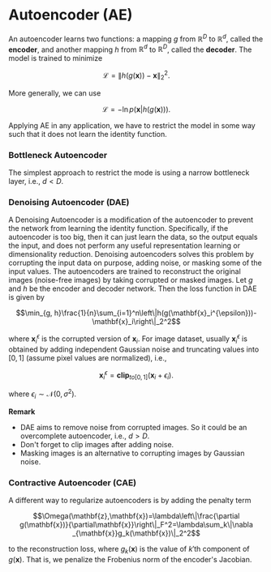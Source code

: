 
# Autoencoder (AE)
An autoencoder learns two functions: a mapping $`g`$ from $`\mathbb{R}^D`$ to $`\mathbb{R}^d`$, called the **encoder**, and another mapping $`h`$ from $\mathbb{R}^d$ to $`\mathbb{R}^D`$, called the **decoder**. The model is trained to minimize
```math
\mathcal{L}=\|h(g(\mathbf{x}))-\mathbf{x}\|_2^2.
```
More generally, we can use
```math
\mathcal{L}=-\ln p(\mathbf{x}|h(g(\mathbf{x}))).
```
Applying AE in any application, we have to restrict the model in some way such that it does not learn the identity function.

### Bottleneck Autoencoder
The simplest approach to restrict the mode is using a narrow bottleneck layer, i.e., $`d<D`$.


### Denoising Autoencoder (DAE)
A Denoising Autoencoder is a modification of the autoencoder to prevent the network from learning the identity function. Specifically, if the autoencoder is too big, then it can just learn the data, so the output equals the input, and does not perform any useful representation learning or dimensionality reduction. Denoising autoencoders solves this problem by corrupting the input data on purpose, adding noise, or masking some of the input values. The autoencoders are trained to reconstruct the original images (noise-free images) by taking corrupted or masked images.
Let $`g`$ and $`h`$ be the encoder and decoder network. Then the loss function in DAE is given by
```math
\min_{g, h}\frac{1}{n}\sum_{i=1}^n\left\|h(g(\mathbf{x}_i^{\epsilon}))-\mathbf{x}_i\right\|_2^2
```
where $`\mathbf{x}_i^{\epsilon}`$ is the corrupted version of $`\mathbf{x}_i`$. For image dataset, usually $`\mathbf{x}_i^{\epsilon}`$ is obtained by adding independent Gaussian noise and truncating values into $`[0,1]`$ (assume pixel values are normalized), i.e.,
```math
\mathbf{x}_{i}^{\epsilon}=\textbf{clip}_{to [0,1]}\left(\mathbf{x}_i+\epsilon_i\right).
```
where $\epsilon_i\sim\mathcal{N}(0,\sigma^2)$.


**Remark**
* DAE aims to remove noise from corrupted images. So it could be an overcomplete autoencoder, i.e., $`d>D`$.
* Don't forget to clip images after adding noise.
* Masking images is an alternative to corrupting images by Gaussian noise.


### Contractive Autoencoder (CAE)
A different way to regularize autoencoders is by adding the penalty term
```math
\Omega(\mathbf{z},\mathbf{x})=\lambda\left\|\frac{\partial 
g(\mathbf{x})}{\partial\mathbf{x}}\right\|_F^2=\lambda\sum_k\|\nabla
_{\mathbf{x}}g_k(\mathbf{x})\|_2^2
```
to the reconstruction loss, where $`g_{k}(\mathbf{x})`$ is the value of $`k'`$th component of $`g(\mathbf{x})`$. That is, we penalize the Frobenius norm of the encoder's Jacobian.



